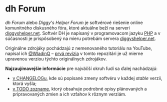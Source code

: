 # dh Forum

_dh Forum_ alebo _Diggy's Helper Forum_ je softvérové riešenie online komunitného diskusného fóra, ktoré aktuálne beží na serveri [diggyshelper.net][1]. Softvér DH je napísaný v programovacom jazyku [PHP][2] a v súčasnosti je prispôsobený na mieru potrebám servera [diggyshelper.net][1].

Originálne zdrojáky pochádzajú z nemenovaného tutoriálu na <!-- [YouTube][3] -->YouTube, napísal ich [@WladinQ][4] – [prvá revízia][5] v tomto repozitári je už mierne upravenou verziou týchto originálnych zdrojákov.

**Najzaujímavejšie informácie** pre najväčší okruh ľudí sa ďalej nachádzajú:

* [v CHANGELOGu](CHANGELOG.md), kde sú popísané zmeny softvéru v každej _stable_ verzii, ktorá vyšla;
* [v TODO zozname](TODOlist.md), ktorý obsahuje podrobné opisy plánovaných a pripravovaných zmien a ich vzťahov k rôznym verziám.


[1]: https://diggyshelper.net
[2]: http://www.php.net
[3]: https://youtube.com
[4]: https://github.com/WladinQ
[5]: https://github.com/Kubo2/diggyshelper/commit/60690660c90d64557cee366066a7c755a2c98e26
